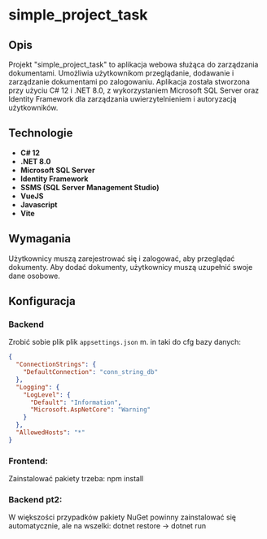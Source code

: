 # simple_project_task

## Opis

Projekt "simple_project_task" to aplikacja webowa służąca do zarządzania dokumentami. Umożliwia użytkownikom przeglądanie, dodawanie i zarządzanie dokumentami po zalogowaniu. Aplikacja została stworzona przy użyciu C# 12 i .NET 8.0, z wykorzystaniem Microsoft SQL Server oraz Identity Framework dla zarządzania uwierzytelnieniem i autoryzacją użytkowników.

## Technologie

- **C# 12**
- **.NET 8.0**
- **Microsoft SQL Server**
- **Identity Framework**
- **SSMS (SQL Server Management Studio)**
- **VueJS**
- **Javascript**
- **Vite**

## Wymagania

Użytkownicy muszą zarejestrować się i zalogować, aby przeglądać dokumenty. Aby dodać dokumenty, użytkownicy muszą uzupełnić swoje dane osobowe.

## Konfiguracja

### Backend

Zrobić sobie plik plik `appsettings.json` m. in taki do cfg bazy danych:

```json
{
  "ConnectionStrings": {
    "DefaultConnection": "conn_string_db"
  },
  "Logging": {
    "LogLevel": {
      "Default": "Information",
      "Microsoft.AspNetCore": "Warning"
    }
  },
  "AllowedHosts": "*"
}
```


### Frontend:  
Zainstalować pakiety trzeba: npm install  
### Backend pt2:  
W większości przypadków pakiety NuGet powinny zainstalować się automatycznie, ale na wszelki: dotnet restore -> dotnet run  
